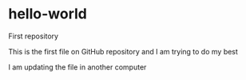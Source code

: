 # hello-world
First repository

This is the first file on GitHub repository and
I am trying to do my best

I am updating the file in another computer
